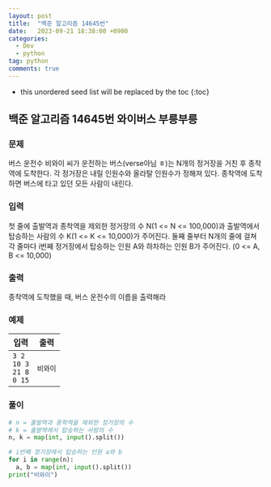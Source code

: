 ```yaml
---
layout: post
title:  "백준 알고리즘 14645번"
date:   2023-09-21 18:38:00 +0900
categories: 
  - Dev
  - python
tag: python
comments: true
---
```


* this unordered seed list will be replaced by the toc
{:toc}

## 백준 알고리즘 14645번 와이버스 부릉부릉

### 문제

버스 운전수 비와이 씨가 운전하는 버스(verse아님 ㅎ)는 N개의 정거장을 거친 후 종착역에 도착한다. 각 정거장은 내릴 인원수와 올라탈 인원수가 정해져 있다. 종착역에 도착하면 버스에 타고 있던 모든 사람이 내린다.

### 입력

첫 줄에 출발역과 종착역을 제외한 정거장의 수 N(1 <= N <= 100,000)과 출발역에서 탑승하는 사람의 수 K(1 <= K <= 10,000)가 주어진다. 둘째 줄부터 N개의 줄에 걸쳐 각 줄마다 i번째 정거장에서 탑승하는 인원 A와 하차하는 인원 B가 주어진다. (0 <= A, B <= 10,000)

### 출력

종착역에 도착했을 때, 버스 운전수의 이름을 출력해라

### 예제

| 입력 | 출력 |
| --- | --- |
| `3 2` <br/> `10 3` <br/> `21 8` <br/> `0 15` | `비와이` |

### 풀이

```py
# n = 출발역과 종학역을 제외한 정거장의 수
# k = 출발역에서 탑승하는 사람의 수
n, k = map(int, input().split())

# i번째 정거장에서 탑승하는 인원 a와 b
for i in range(n):
  a, b = map(int, input().split())
print("비와이")
  
```